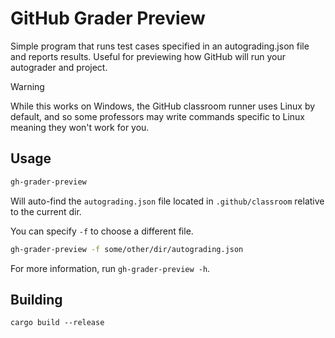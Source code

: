 # GitHub Grader Preview

Simple program that runs test cases specified in an autograding.json file and reports results. Useful for previewing how GitHub will run your autograder and project.

> [!WARNING]
> 
> While this works on Windows, the GitHub classroom runner uses Linux by default, and so some professors may write commands
> specific to Linux meaning they won't work for you.

## Usage

```sh
gh-grader-preview
```

Will auto-find the `autograding.json` file located in `.github/classroom` relative to the current dir.

You can specify `-f` to choose a different file.

```sh
gh-grader-preview -f some/other/dir/autograding.json
```

For more information, run `gh-grader-preview -h`.

## Building

`cargo build --release`
